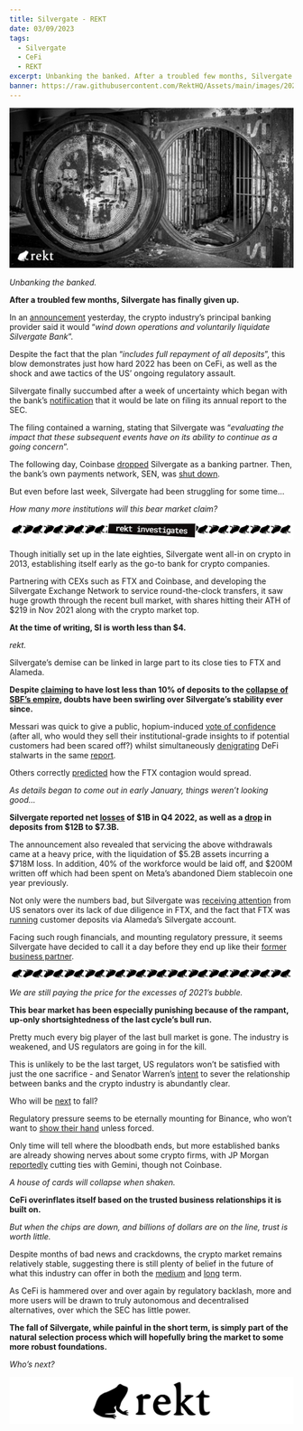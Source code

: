 ```yaml
---
title: Silvergate - REKT
date: 03/09/2023
tags:
  - Silvergate
  - CeFi
  - REKT
excerpt: Unbanking the banked. After a troubled few months, Silvergate has finally given up. A house of cards will collapse when shaken. Who's next?
banner: https://raw.githubusercontent.com/RektHQ/Assets/main/images/2023/01/silvergate-header.png
---
```


![](https://raw.githubusercontent.com/RektHQ/Assets/main/images/2023/01/silvergate-header.png)

_Unbanking the banked._

**After a troubled few months, Silvergate has finally given up.**

In an [announcement](https://ir.silvergate.com/news/news-details/2023/Silvergate-Capital-Corporation-Announces-Intent-to-Wind-Down-Operations-and-Voluntarily-Liquidate-Silvergate-Bank/default.aspx) yesterday, the crypto industry’s principal banking provider said it would “_wind down operations and voluntarily liquidate Silvergate Bank_”.

Despite the fact that the plan “_includes full repayment of all deposits_”, this blow demonstrates just how hard 2022 has been on CeFi, as well as the shock and awe tactics of the US’ ongoing regulatory assault.

Silvergate finally succumbed after a week of uncertainty which began with the bank’s [notifiication](https://www.sec.gov/Archives/edgar/data/1312109/000110465923027353/tm238251d1_nt10k.htm) that it would be late on filing its annual report to the SEC.

The filing contained a warning, stating that Silvergate was “_evaluating the impact that these subsequent events have on its ability to continue as a going concern_”.

The following day, Coinbase [dropped](https://twitter.com/coinbase/status/1631284093378756611) Silvergate as a banking partner. Then, the bank’s own payments network, SEN, was [shut down](https://www.coindesk.com/policy/2023/03/03/silvergate-suspends-sen-exchange-network/).

But even before last week, Silvergate had been struggling for some time…

_How many more institutions will this bear market claim?_

![](https://raw.githubusercontent.com/RektHQ/Assets/main/images/2021/09/rekt-investigates-linebreak.png)

Though initially set up in the late eighties, Silvergate went all-in on crypto in 2013, establishing itself early as the go-to bank for crypto companies.

Partnering with CEXs such as FTX and Coinbase, and developing the Silvergate Exchange Network to service round-the-clock transfers, it saw huge growth through the recent bull market, with shares hitting their ATH of $219 in Nov 2021 along with the crypto market top.

**At the time of writing, SI is worth less than $4.**

_rekt._

Silvergate’s demise can be linked in large part to its close ties to FTX and Alameda.

**Despite [claiming](https://ir.silvergate.com/news/news-details/2022/Silvergate-Provides-Statement-on-FTX-Exposure/default.aspx) to have lost less than 10% of deposits to the [collapse of SBF’s empire](https://rekt.news/ftx-yikes/), doubts have been swirling over Silvergate’s stability ever since.**

Messari was quick to give a public, hopium-induced [vote of confidence](https://twitter.com/twobitidiot/status/1600866102825070592) (after all, who would they sell their institutional-grade insights to if potential customers had been scared off?) whilst simultaneously [denigrating](https://twitter.com/evmknows/status/1618463915993862144) DeFi stalwarts in the same [report](https://resources.messari.io/pdf/messari-report-crypto-theses-for-2023.pdf).

Others correctly [predicted](https://app.hedgeye.com/insights/129908-flashback-cohodes-calls-out-garbage-ass-silvergate-stock-in-novembe) how the FTX contagion would spread.

_As details began to come out in early January, things weren’t looking good…_

**Silvergate reported net [losses](https://ir.silvergate.com/news/news-details/2023/Silvergate-Capital-Corporation-Announces-Fourth-Quarter-2022-Results/default.aspx) of $1B in Q4 2022, as well as a [drop](https://ir.silvergate.com/news/news-details/2023/Silvergate-Announces-Select-Preliminary-Fourth-Quarter-2022-Financial-Metrics-and-Provides-Business-Update/default.aspx) in deposits from $12B to $7.3B.**

The announcement also revealed that servicing the above withdrawals came at a heavy price, with the liquidation of $5.2B assets incurring a $718M loss. In addition, 40% of the workforce would be laid off, and $200M written off which had been spent on Meta’s abandoned Diem stablecoin one year previously.

Not only were the numbers bad, but Silvergate was [receiving attention](https://www.reuters.com/technology/silvergate-pressed-by-senators-after-evasive-responses-ftx-bloomberg-law-2023-01-31/) from US senators over its lack of due diligence in FTX, and the fact that FTX was [running](https://www.bloomberg.com/news/articles/2022-11-28/ftx-received-some-customer-deposits-via-bank-accounts-held-by-alameda) customer deposits via Alameda’s Silvergate account.

Facing such rough financials, and mounting regulatory pressure, it seems Silvergate have decided to call it a day before they end up like their [former business partner](https://rekt.news/sbf-mask-off/).

![](https://raw.githubusercontent.com/RektHQ/Assets/main/images/2021/03/rekt-linebreak.png)

_We are still paying the price for the excesses of 2021’s bubble._

**This bear market has been especially punishing because of the rampant, up-only shortsightedness of the last cycle’s bull run.**

Pretty much every big player of the last bull market is gone. The industry is weakened, and US regulators are going in for the kill.

This is unlikely to be the last target, US regulators won’t be satisfied with just the one sacrifice - and Senator Warren’s [intent](https://www.warren.senate.gov/imo/media/doc/Letter%20to%20Regulators%20re%20Banking%20System%20Exposure%20to%20Crypto.pdf) to sever the relationship between banks and the crypto industry is abundantly clear.

Who will be [next](https://www.dlnews.com/articles/people-culture/short-seller-marc-cohodes-shorts-signature-silvergate-binance-ftx/) to fall?

Regulatory pressure seems to be eternally mounting for Binance, who won’t want to [show their hand](https://twitter.com/Reuters/status/1632537778880692225) unless forced.

Only time will tell where the bloodbath ends, but more established banks are already showing nerves about some crypto firms, with JP Morgan [reportedly](https://twitter.com/tier10k/status/1633533473666535426) cutting ties with Gemini, though not Coinbase.

_A house of cards will collapse when shaken._

**CeFi overinflates itself based on the trusted business relationships it is built on.**

_But when the chips are down, and billions of dollars are on the line, trust is worth little._

Despite months of bad news and crackdowns, the crypto market remains relatively stable, suggesting there is still plenty of belief in the future of what this industry can offer in both the [medium](https://twitter.com/NeerajKA/status/1633485879250497538) and [long](https://twitter.com/coinbase/status/1633222932255358976) term.

As CeFi is hammered over and over again by regulatory backlash, more and more users will be drawn to truly autonomous and decentralised alternatives, over which the SEC has little power.

**The fall of Silvergate, while painful in the short term, is simply part of the natural selection process which will hopefully bring the market to some more robust foundations.**

_Who’s next?_

![](https://raw.githubusercontent.com/RektHQ/Assets/main/images/2021/08/rekt-outline-conc.png)

